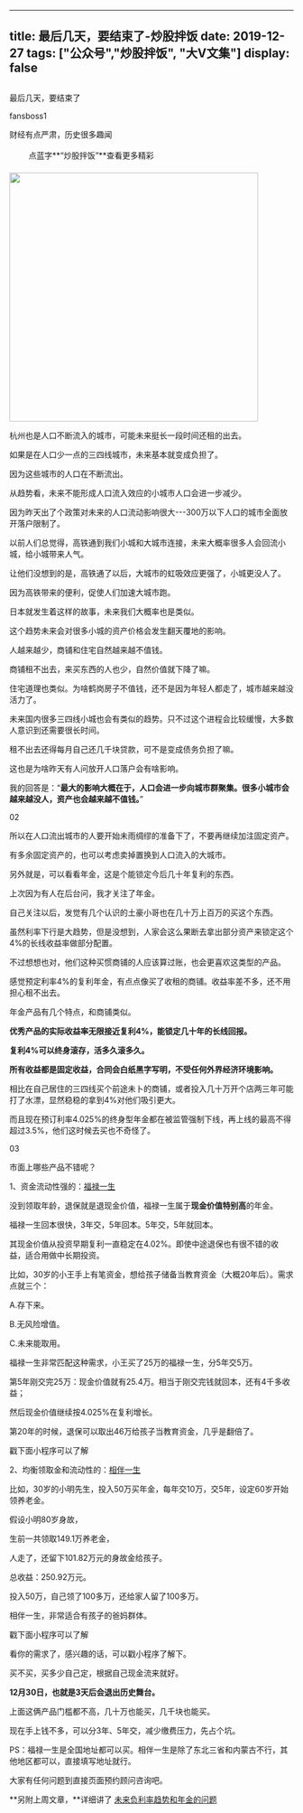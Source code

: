 
---
title:   最后几天，要结束了-炒股拌饭
date: 2019-12-27
tags: ["公众号","炒股拌饭", "大V文集"]
display: false
---


## 



最后几天，要结束了




fansboss1




财经有点严肃，历史很多趣闻


<img class="__bg_gif" data-ratio="1" data-type="gif" data-w="400" src="https://mmbiz.qpic.cn/mmbiz_gif/Lvm6UAoJibrP9JEWQRXR3swLXRYlFicicbg2q6gYPiapiaCkPr8GibxibGO0jcDe76cnAUJ3KBkCmyTIZBueDAOslJ0Zw/640?wx_fmt=gif" style="margin-right: auto;margin-left: auto;font-size: 16px;text-align: left;border-width: 0px;border-color: currentcolor;text-indent: 2em;letter-spacing: 1px;font-family: 微软雅黑, sans-serif;vertical-align: middle;display: inline-block;overflow-wrap: break-word;box-sizing: border-box !important;word-wrap: break-word !important;visibility: visible !important;width: 30px !important;"/>&nbsp;点蓝字**“炒股拌饭”**查看更多精彩

<img class="rich_pages " data-ratio="0.75" data-type="jpeg" data-w="1280" data-s="300,640" data-copyright="0" src="https://mmbiz.qpic.cn/mmbiz_jpg/BSbL23YpK40hWPuVyEibKyjq1zibDI27HSoszFH0jC83AxGfpCpverojoKrDlIroPsyWEN4rgNJ2ql274ic4DNFsA/640?wx_fmt=jpeg" style="letter-spacing: 0.54px;text-align: left;text-indent: 0em;line-height: 27.2px;box-sizing: border-box !important;word-wrap: break-word !important;visibility: visible !important;width: 441px !important;"/>

杭州也是人口不断流入的城市，可能未来挺长一段时间还租的出去。

如果是在人口少一点的三四线城市，未来基本就变成负担了。

因为这些城市的人口在不断流出。

从趋势看，未来不能形成人口流入效应的小城市人口会进一步减少。

因为昨天出了个政策对未来的人口流动影响很大---300万以下人口的城市全面放开落户限制了。

以前人们总觉得，高铁通到我们小城和大城市连接，未来大概率很多人会回流小城，给小城带来人气。

让他们没想到的是，高铁通了以后，大城市的虹吸效应更强了，小城更没人了。

因为高铁带来的便利，促使人们加速大城市跑。

日本就发生着这样的故事，未来我们大概率也是类似。

这个趋势未来会对很多小城的资产价格会发生翻天覆地的影响。

人越来越少，商铺和住宅自然越来越不值钱。

商铺租不出去，来买东西的人也少，自然价值就下降了嘛。

住宅道理也类似。为啥鹤岗房子不值钱，还不是因为年轻人都走了，城市越来越没活力了。

未来国内很多三四线小城也会有类似的趋势。只不过这个进程会比较缓慢，大多数人意识到还需要很长时间。

租不出去还得每月自己还几千块贷款，可不是变成债务负担了嘛。

这也是为啥昨天有人问放开人口落户会有啥影响。

我的回答是：“**最大的影响大概在于，人口会进一步向城市群聚集。很多小城市会越来越没人，资产也会越来越不值钱。**”



02

所以在人口流出城市的人要开始未雨绸缪的准备下了，不要再继续加注固定资产。

有多余固定资产的，也可以考虑卖掉置换到人口流入的大城市。

另外就是，可以看看年金，这是个能锁定今后几十年复利的东西。

上次因为有人在后台问，我才关注了年金。

自己关注以后，发觉有几个认识的土豪小哥也在几十万上百万的买这个东西。

虽然利率下行是大趋势，但是没想到，人家会这么果断去拿出部分资产来锁定这个4%的长线收益率做部分配置。

不过想想也对，他们这种买惯商铺的人应该算过账，也会更喜欢这类型的产品。

感觉预定利率4%的复利年金，有点点像买了收租的商铺。收益率差不多，还不用担心租不出去。

年金产品有几个特点，和商铺类似。

**优秀产品的实际收益率无限接近复利4%，能锁定几十年的长线回报。**

**复利4%可以终身滚存，活多久滚多久。**

**所有收益都是固定收益，合同会白纸黑字写明，不受任何外界经济环境影响。**

相比在自己居住的三四线买个前途未卜的商铺，或者投入几十万开个店两三年可能打了水漂，显然稳稳的拿到4%对他们吸引更大。

而且现在预订利率4.025%的终身型年金都在被监管强制下线，再上线的最高不得超过3.5%，他们这时候去买也不奇怪了。



03

市面上哪些产品不错呢？

1、资金流动性强的：[福禄一生]()

没到领取年龄，退保就是退现金价值，福禄一生属于**现金价值特别高**的年金。

福禄一生回本很快，3年交，5年回本。5年交，5年就回本。

其现金价值从投资早期复利一直稳定在4.02%。即使中途退保也有很不错的收益，适合用做中长期投资。

比如，30岁的小王手上有笔资金，想给孩子储备当教育资金（大概20年后）。需求点就三个：

A.存下来。

B.无风险增值。

C.未来能取用。

福禄一生非常匹配这种需求，小王买了25万的福禄一生，分5年交5万。

第5年刚交完25万：现金价值就有25.4万。相当于刚交完钱就回本，还有4千多收益；

然后现金价值继续按4.025%在复利增长。

第20年的时候，退保可以取出46万给孩子当教育资金，几乎是翻倍了。

戳下面小程序可以了解

<mp-miniprogram class="miniprogram_element" data-miniprogram-appid="wxe186f230ce102b30" data-miniprogram-path="/pages/middle/middle?id=1052826&amp;path=/product/product&amp;planId=128475&amp;productId=104020" data-miniprogram-nickname="保险精品汇" data-miniprogram-avatar="http://mmbiz.qpic.cn/mmbiz_png/HhoXzRgrbBxInZ2ic8nopsLp3Dw8gQRRVs8wadZ7KESlruAiaiapmJu1zDJu4pq0icVKRabR9usa7t8YQVLFSdwJ1w/640?wx_fmt=png&amp;wxfrom=200" data-miniprogram-title="福禄一生" data-miniprogram-imageurl="http://mmbiz.qpic.cn/sz_mmbiz_jpg/tnE2st4BmibaPqrCicu2FcNsY2iaP6RTvm45OZu7A6ibkQ3Jop7YibobQ50Z3WPJWpL8ibwVGB8Yn6KicuIrqibNZyicTCQ/0?wx_fmt=jpeg" data-miniprogram-type="card" data-miniprogram-servicetype="0"></mp-miniprogram>

2、均衡领取金和流动性的：[相伴一生]()

比如，30岁的小明先生，投入50万买年金，每年交10万，交5年，设定60岁开始领养老金。

假设小明80岁身故，

生前一共领取149.1万养老金，

人走了，还留下101.82万元的身故金给孩子。

总收益：250.92万元。

投入50万，自己领了100多万，还给家人留了100多万。

相伴一生，非常适合有孩子的爸妈群体。

戳下面小程序可以了解

<mp-miniprogram class="miniprogram_element" data-miniprogram-appid="wxe186f230ce102b30" data-miniprogram-path="/pages/middle/middle?id=1052826&amp;path=/product/product&amp;planId=128219&amp;productId=103885" data-miniprogram-nickname="保险精品汇" data-miniprogram-avatar="http://mmbiz.qpic.cn/mmbiz_png/HhoXzRgrbBxInZ2ic8nopsLp3Dw8gQRRVs8wadZ7KESlruAiaiapmJu1zDJu4pq0icVKRabR9usa7t8YQVLFSdwJ1w/640?wx_fmt=png&amp;wxfrom=200" data-miniprogram-title="相伴一生" data-miniprogram-imageurl="http://mmbiz.qpic.cn/mmbiz_jpg/oIUpFu9RaAe7QqXJLGnvMuS3ZCmtQicGCKPyP4GHHqKFfvweFPicFh63BqmclFGRqaqiaTC0VuASHiaBJgvKXqibIPg/0?wx_fmt=jpeg" data-miniprogram-type="card" data-miniprogram-servicetype="0"></mp-miniprogram>

看你的需求了，感兴趣的话，可以戳小程序了解下。

买不买，买多少自己定，根据自己现金流来就好。

**12月30日，也就是3天后会退出历史舞台。**

上面这俩产品门槛都不高，几十万也能买，几千块也能买。

现在手上钱不多，可以分3年、5年交，减少缴费压力，先占个坑。

PS：福禄一生是全国地址都可以买。相伴一生是除了东北三省和内蒙古不行，其他地区都可以，直接填写地址就行。

大家有任何问题到直接页面预约顾问咨询吧。

**另附上周文章，**详细讲了&nbsp;[未来负利率趋势和年金的问题](http://mp.weixin.qq.com/s?__biz=Mzg4NTE3NTE2NQ==&amp;mid=2247484047&amp;idx=1&amp;sn=d9de0dfa684988b9e6b80860512fe0f4&amp;chksm=cfada49df8da2d8b076ed294d178d9c74e7347e8dc1561aec740ade77cef86528df81910932d&amp;scene=21#wechat_redirect)








